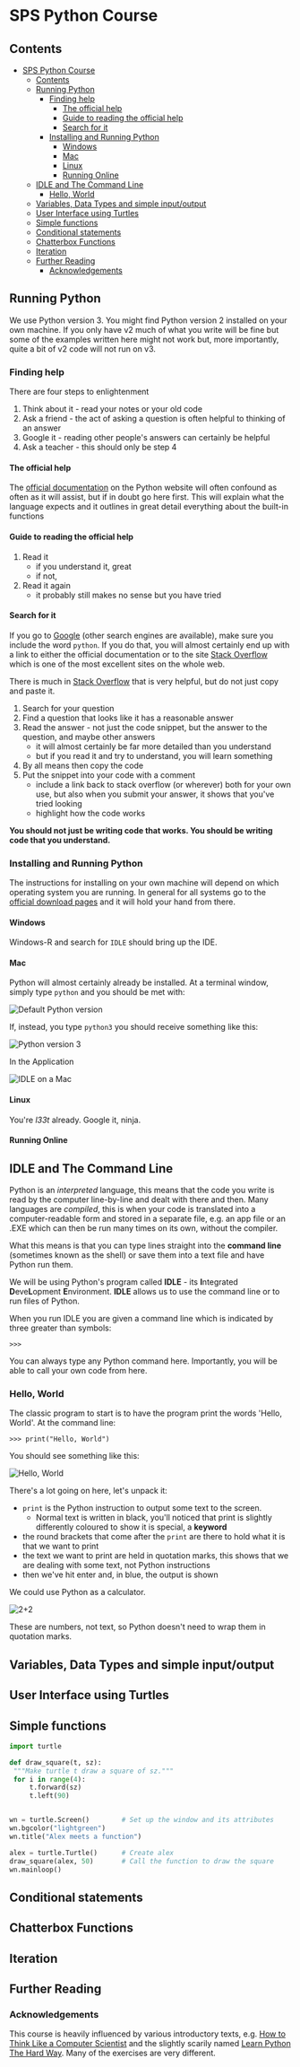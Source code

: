 
# SPS Python Course



## Contents

<!-- TOC depthFrom:1 depthTo:6 withLinks:1 updateOnSave:1 orderedList:0 -->

- [SPS Python Course](#sps-python-course)
	- [Contents](#contents)
	- [Running Python](#running-python)
		- [Finding help](#finding-help)
			- [The official help](#the-official-help)
			- [Guide to reading the official help](#guide-to-reading-the-official-help)
			- [Search for it](#search-for-it)
		- [Installing and Running Python](#installing-and-running-python)
			- [Windows](#windows)
			- [Mac](#mac)
			- [Linux](#linux)
			- [Running Online](#running-online)
	- [IDLE and The Command Line](#idle-and-the-command-line)
		- [Hello, World](#hello-world)
	- [Variables, Data Types and simple input/output](#variables-data-types-and-simple-inputoutput)
	- [User Interface using Turtles](#user-interface-using-turtles)
	- [Simple functions](#simple-functions)
	- [Conditional statements](#conditional-statements)
	- [Chatterbox Functions](#chatterbox-functions)
	- [Iteration](#iteration)
	- [Further Reading](#further-reading)
		- [Acknowledgements](#acknowledgements)

<!-- /TOC -->



## Running Python

We use Python version 3. You might find Python version 2 installed on your own machine. If you only have v2 much of what you write will be fine but some of the examples written here might not work but, more importantly, quite a bit of v2 code will not run on v3.

### Finding help

There are four steps to enlightenment

1. Think about it - read your notes or your old code
1. Ask a friend - the act of asking a question is often helpful to thinking of an answer
1. Google it - reading other people's answers can certainly be helpful
1. Ask a teacher - this should only be step 4

#### The official help

The [official documentation](https://docs.python.org/3/) on the Python website will often confound as often as it will assist, but if in doubt go here first. This will explain what the language expects and it outlines in great detail everything about the built-in functions

#### Guide to reading the official help

1. Read it
	* if you understand it, great
	* if not,
1. Read it again
	* it probably still makes no sense but you have tried

#### Search for it

If you go to [Google](https://www.google.com/) (other search engines are available), make sure you include the word `python`. If you do that, you will almost certainly end up with a link to either the official documentation or to the site [Stack Overflow](http://stackoverflow.com/) which is one of the most excellent sites on the whole web.

There is much in [Stack Overflow](http://stackoverflow.com/questions/tagged/python) that is very helpful, but do not just copy and paste it.

1. Search for your question
1. Find a question that looks like it has a reasonable answer
1. Read the answer - not just the code snippet, but the answer to the question, and maybe other answers
	* it will almost certainly be far more detailed than you understand
	* but if you read it and try to understand, you will learn something
1. By all means then copy the code
1. Put the snippet into your code with a comment
	* include a link back to stack overflow (or wherever) both for your own use, but also when you submit your answer, it shows that you've tried looking
	* highlight how the code works

**You should not just be writing code that works. You should be writing code that you understand.**


### Installing and Running Python

The instructions for installing on your own machine will depend on which operating system you are running. In general for all systems go to the [official download pages](https://www.python.org/downloads/) and it will hold your hand from there.

#### Windows

Windows-R and search for `IDLE` should bring up the IDE.

#### Mac

Python will almost certainly already be installed. At a terminal window, simply type `python` and you should be met with:

![Default Python version](./screenshots/mac_python2.png "Default python")

If, instead, you type `python3` you should receive something like this:

![Python version 3](./screenshots/mac_python3.png "Default python")


In the Application

![IDLE on a Mac](./screenshots/mac_idle.png "IDLE on a Mac")

#### Linux

You're _l33t_ already. Google it, ninja.

#### Running Online

## IDLE and The Command Line

Python is an _interpreted_ language, this means that the code you write is read by the computer line-by-line and dealt with there and then. Many languages are _compiled_, this is when your code is translated into a computer-readable form and stored in a separate file, e.g. an app file or an .EXE which can then be run many times on its own, without the compiler.

What this means is that you can type lines straight into the **command line** (sometimes known as the shell) or save them into a text file and have Python run them.

We will be using Python's program called **IDLE** - its **I**ntegrated **D**eve**L**opment **E**nvironment. **IDLE** allows us to use the command line or to run files of Python.

When you run IDLE you are given a command line which is indicated by three greater than symbols:

```
>>>
```

You can always type any Python command here. Importantly, you will be able to call your own code from here.

### Hello, World

The classic program to start is to have the program print the words 'Hello, World'. At the command line:

```
>>> print("Hello, World")
```

You should see something like this:

![Hello, World](./screenshots/hello_world.png)

There's a lot going on here, let's unpack it:

* `print` is the Python instruction to output some text to the screen.
	* Normal text is written in black, you'll noticed that print is slightly differently coloured to show it is special, a **keyword**
* the round brackets that come after the `print` are there to hold what it is that we want to print
* the text we want to print are held in quotation marks, this shows that we are dealing with some text, not Python instructions
* then we've hit enter and, in blue, the output is shown

We could use Python as a calculator.

![2+2](./screenshots/two_plus_two.png)

These are numbers, not text, so Python doesn't need to wrap them in quotation marks. 

## Variables, Data Types and simple input/output
## User Interface using Turtles

## Simple functions

```python
import turtle

def draw_square(t, sz):
 """Make turtle t draw a square of sz."""
 for i in range(4):
     t.forward(sz)
     t.left(90)


wn = turtle.Screen()        # Set up the window and its attributes
wn.bgcolor("lightgreen")
wn.title("Alex meets a function")

alex = turtle.Turtle()      # Create alex
draw_square(alex, 50)       # Call the function to draw the square
wn.mainloop()
```

## Conditional statements
## Chatterbox Functions
## Iteration

## Further Reading

### Acknowledgements

This course is heavily influenced by various introductory texts, e.g.
[How to Think Like a Computer Scientist](http://openbookproject.net/thinkcs/python/english3e/) and the slightly scarily named [Learn Python The Hard Way](https://learnpythonthehardway.org/book/).
Many of the exercises are very different.
